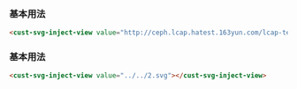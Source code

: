 ### 基本用法

``` html
<cust-svg-inject-view value="http://ceph.lcap.hatest.163yun.com/lcap-test-static/user/defaultTenant/1701847420778_0.svg"></cust-svg-inject-view>
```
### 基本用法

``` html
<cust-svg-inject-view value="../../2.svg"></cust-svg-inject-view>
```
